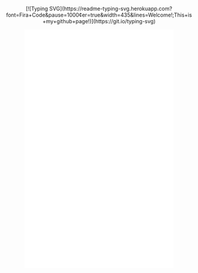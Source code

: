 <p align="center">
  [![Typing SVG](https://readme-typing-svg.herokuapp.com?font=Fira+Code&pause=1000&center=true&width=435&lines=Welcome!;This+is+my+github+page!)](https://git.io/typing-svg)
</p>
<p align="center">
  <img align="center" src="/github-metrics.svg" alt="Metrics" width="400">
</p>
